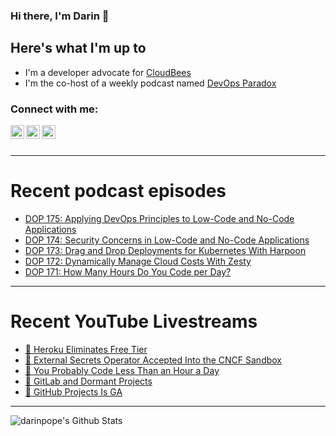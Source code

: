 ### Hi there, I'm Darin 👋

## Here's what I'm up to
- I'm a developer advocate for [CloudBees][cloudbees-website]
- I'm the co-host of a weekly podcast named [DevOps Paradox][dop-website]

### Connect with me:

[<img align="left" alt="darinpope | Twitter" width="22px" src="https://cdn.jsdelivr.net/npm/simple-icons@v3/icons/twitter.svg" />][twitter]
[<img align="left" alt="darinpope | LinkedIn" width="22px" src="https://cdn.jsdelivr.net/npm/simple-icons@v3/icons/linkedin.svg" />][linkedin]
[<img align="left" alt="darinpope | Instagram" width="22px" src="https://cdn.jsdelivr.net/npm/simple-icons@v3/icons/instagram.svg" />][instagram]

<br />
<br />

---

# Recent podcast episodes
<!-- BLOG-POST-LIST:START -->
- [DOP 175: Applying DevOps Principles to Low-Code and No-Code Applications](https://www.devopsparadox.com/episodes/applying-devops-principles-to-low-code-and-no-code-applications-175/)
- [DOP 174: Security Concerns in Low-Code and No-Code Applications](https://www.devopsparadox.com/episodes/security-concerns-in-low-code-and-no-code-applications-174/)
- [DOP 173: Drag and Drop Deployments for Kubernetes With Harpoon](https://www.devopsparadox.com/episodes/drag-and-drop-deployments-for-kubernetes-with-harpoon-173/)
- [DOP 172: Dynamically Manage Cloud Costs With Zesty](https://www.devopsparadox.com/episodes/dynamically-manage-cloud-costs-with-zesty-172/)
- [DOP 171: How Many Hours Do You Code per Day?](https://www.devopsparadox.com/episodes/how-many-hours-do-you-code-per-day-171/)
<!-- BLOG-POST-LIST:END -->

---

# Recent YouTube Livestreams
<!-- YOUTUBE:START -->
- [🔴 Heroku Eliminates Free Tier](https://www.youtube.com/watch?v=mfphdZKo4Uo)
- [🔴 External Secrets Operator Accepted Into the CNCF Sandbox](https://www.youtube.com/watch?v=hsMSWmiJWWM)
- [🔴 You Probably Code Less Than an Hour a Day](https://www.youtube.com/watch?v=zQfZd8f17CA)
- [🔴 GitLab and Dormant Projects](https://www.youtube.com/watch?v=xFBbqWgMLIM)
- [🔴 GitHub Projects Is GA](https://www.youtube.com/watch?v=MSuI-Vd6HFs)
<!-- YOUTUBE:END -->

---

<img align="left" alt="darinpope's Github Stats" src="https://github-readme-stats.codestackr.vercel.app/api?username=darinpope&show_icons=true&hide_border=true" />


[website]: https://www.darinpope.com/
[twitter]: https://twitter.com/darinpope
[youtube]: https://youtube.com/darinpope
[instagram]: https://instagram.com/darinpope
[linkedin]: https://linkedin.com/in/darinpope
[cloudbees-website]: https://www.cloudbees.com/
[dop-website]: https://www.devopsparadox.com/

<!--
**darinpope/darinpope** is a ✨ _special_ ✨ repository because its `README.md` (this file) appears on your GitHub profile.

Here are some ideas to get you started:

- 🔭 I’m currently working on ...
- 🌱 I’m currently learning ...
- 👯 I’m looking to collaborate on ...
- 🤔 I’m looking for help with ...
- 💬 Ask me about ...
- 📫 How to reach me: ...
- 😄 Pronouns: ...
- ⚡ Fun fact: ...
-->
